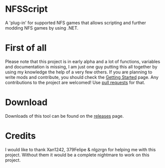 # NFSScript
A 'plug-in' for supported NFS games that allows scripting and further modding NFS games by using .NET.

# First of all
Please note that this project is in early alpha and a lot of functions, variables and documentation is missing, I am just one guy putting this all together by using my knowledge the help of a very few others.
If you are planning to write mods and contribute, you should check the [Getting Started](https://github.com/DennisStanistan/NFSScript/wiki/Getting-Started) page. Any contributions to the project are welcomed! Use [pull requests](https://help.github.com/articles/about-pull-requests/) for that.

# Download
Downloads of this tool can be found on the [releases](https://github.com/DennisStanistan/NFSScript/releases) page.

# Credits
I would like to thank Xan1242, 379Felipe & nlgzrgn for helping me with this project. Without them it would be a complete nightmare to work on this project.
